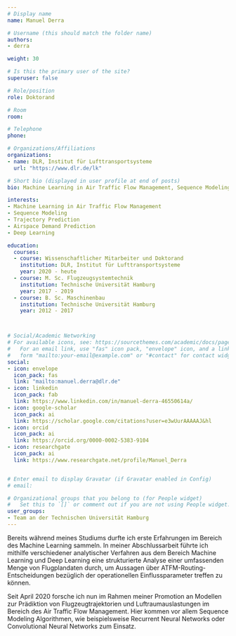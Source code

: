 ```yaml
---
# Display name
name: Manuel Derra

# Username (this should match the folder name)
authors:
- derra

weight: 30

# Is this the primary user of the site?
superuser: false

# Role/position
role: Doktorand

# Room
room:

# Telephone
phone:

# Organizations/Affiliations
organizations:
- name: DLR, Institut für Lufttransportsysteme
  url: "https://www.dlr.de/lk"

# Short bio (displayed in user profile at end of posts)
bio: Machine Learning in Air Traffic Flow Management, Sequence Modeling, Trajectory Prediction, Airspace Demand Prediction, Deep Learning

interests:
- Machine Learning in Air Traffic Flow Management
- Sequence Modeling
- Trajectory Prediction
- Airspace Demand Prediction
- Deep Learning

education:
  courses:
  - course: Wissenschaftlicher Mitarbeiter und Doktorand
    institution: DLR, Institut für Lufttransportsysteme
    year: 2020 - heute
  - course: M. Sc. Flugzeugsystemtechnik
    institution: Technische Universität Hamburg
    year: 2017 - 2019
  - course: B. Sc. Maschinenbau
    institution: Technische Universität Hamburg
    year: 2012 - 2017



# Social/Academic Networking
# For available icons, see: https://sourcethemes.com/academic/docs/page-builder/#icons
#   For an email link, use "fas" icon pack, "envelope" icon, and a link in the
#   form "mailto:your-email@example.com" or "#contact" for contact widget.
social:
- icon: envelope
  icon_pack: fas
  link: "mailto:manuel.derra@dlr.de"
- icon: linkedin
  icon_pack: fab
  link: https://www.linkedin.com/in/manuel-derra-46550614a/
- icon: google-scholar
  icon_pack: ai
  link: https://scholar.google.com/citations?user=e3wUurAAAAAJ&hl
- icon: orcid
  icon_pack: ai
  link: https://orcid.org/0000-0002-5383-9104
- icon: researchgate
  icon_pack: ai
  link: https://www.researchgate.net/profile/Manuel_Derra


# Enter email to display Gravatar (if Gravatar enabled in Config)
# email:

# Organizational groups that you belong to (for People widget)
#   Set this to `[]` or comment out if you are not using People widget.
user_groups:
- Team an der Technischen Universität Hamburg
---
```


Bereits während meines Studiums durfte ich erste Erfahrungen im Bereich des Machine Learning sammeln. In meiner Abschlussarbeit führte ich mithilfe verschiedener analytischer Verfahren aus dem Bereich Machine Learning und Deep Learning eine strukturierte Analyse einer umfassenden Menge von Flugplandaten durch, um Aussagen über ATFM-Routing-Entscheidungen bezüglich der operationellen Einflussparameter treffen zu können.

Seit April 2020 forsche ich nun im Rahmen meiner Promotion an Modellen zur Prädiktion von Flugzeugtrajektorien und Luftraumauslastungen im Bereich des Air Traffic Flow Management. Hier kommen vor allem Sequence Modeling Algorithmen, wie beispielsweise Recurrent Neural Networks oder Convolutional Neural Networks zum Einsatz.
